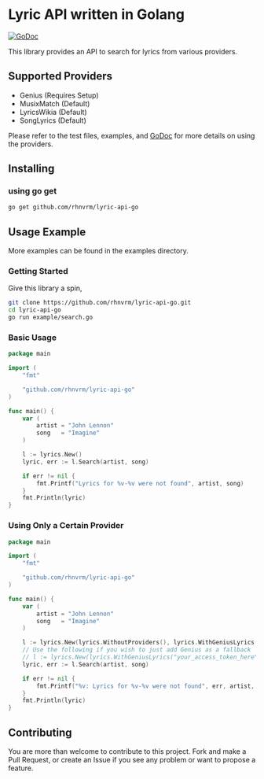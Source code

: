 # Lyric API written in Golang

[![GoDoc](https://godoc.org/github.com/rhnvrm/lyric-api-go?status.svg)](https://godoc.org/github.com/rhnvrm/lyric-api-go)

This library provides an API to search for lyrics from various providers.

## Supported Providers

- Genius (Requires Setup)
- MusixMatch (Default)
- LyricsWikia (Default)
- SongLyrics (Default)

Please refer to the test files, examples, and [GoDoc](https://godoc.org/github.com/rhnvrm/lyric-api-go) for more details
on using the providers.

## Installing

### using go get

```sh
go get github.com/rhnvrm/lyric-api-go
```

## Usage Example

More examples can be found in the examples directory.

### Getting Started

Give this library a spin,

```sh
git clone https://github.com/rhnvrm/lyric-api-go.git
cd lyric-api-go
go run example/search.go
```

### Basic Usage

```go
package main

import (
    "fmt"

    "github.com/rhnvrm/lyric-api-go"
)

func main() {
    var (
        artist = "John Lennon"
        song   = "Imagine"
    )

    l := lyrics.New()
    lyric, err := l.Search(artist, song)

    if err != nil {
        fmt.Printf("Lyrics for %v-%v were not found", artist, song)
    }
    fmt.Println(lyric)
}
```

### Using Only a Certain Provider

```go
package main

import (
    "fmt"

    "github.com/rhnvrm/lyric-api-go"
)

func main() {
    var (
        artist = "John Lennon"
        song   = "Imagine"
    )

    l := lyrics.New(lyrics.WithoutProviders(), lyrics.WithGeniusLyrics("your_access_token_here"))
    // Use the following if you wish to just add Genius as a fallback
    // l := lyrics.New(lyrics.WithGeniusLyrics("your_access_token_here"))
    lyric, err := l.Search(artist, song)

    if err != nil {
        fmt.Printf("%v: Lyrics for %v-%v were not found", err, artist, song)
    }
    fmt.Println(lyric)
}
```

## Contributing

You are more than welcome to contribute to this project. Fork and
make a Pull Request, or create an Issue if you see any problem or want to propose a feature.
